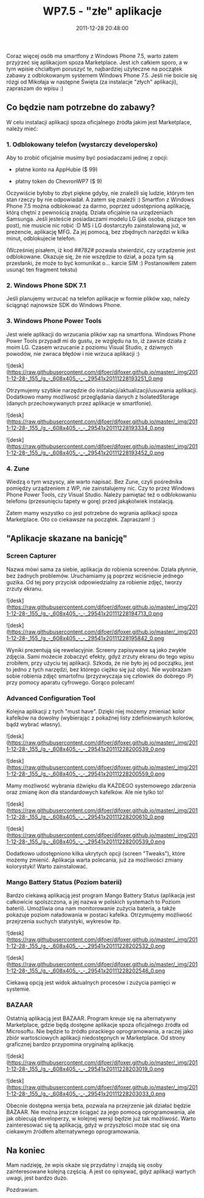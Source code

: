 ﻿---
layout:     post
title:      WP7.5 - &quot;złe&quot; aplikacje
date:       2011-12-28 20:48:00
summary:    Coraz więcej osób ma smartfony z Windows Phone 7.5, warto zatem przyjrzeć się aplikacjom spoza Marketplace. Jest ich całkiem sporo, a w tym wpisie chciałbym poruszyć te, najbardziej użyteczne na początek zabawy z odblokowanym systemem Windows Phone 7.5. Jeśli nie boicie się rózgi od Mikołaja w nastę...
categories: sprzęt porady urządzenia mobilne
---



Coraz więcej osób ma smartfony z Windows Phone 7.5, warto zatem przyjrzeć się aplikacjom spoza Marketplace. Jest ich całkiem sporo, a w tym wpisie chciałbym poruszyć te, najbardziej użyteczne na początek zabawy z odblokowanym systemem Windows Phone 7.5. Jeśli nie boicie się rózgi od Mikołaja w następne Święta (za instalacje &quot;złych&quot; aplikacji), zapraszam do wpisu :)



## Co będzie nam potrzebne do zabawy?




W celu instalacji aplikacji spoza oficjalnego źródła jakim jest Marketplace, należy mieć:



### 1. Odblokowany telefon (wystarczy developersko)



Aby to zrobić oficjalnie musimy być posiadaczami jednej z opcji:


  * płatne konto na AppHubie ($ 99)



  * płatny token do ChevronWP7 ($ 9)


Oczywiście byłoby to zbyt piękne gdyby, nie znaleźli się ludzie, którym ten stan rzeczy by nie odpowiadał. A zatem się znaleźli :) Smartfon z Windows Phone 7.5 można odblokować za darmo, poprzez udostępnioną aplikację, którą chętni z pewnością znajdą. Działa oficjalnie na urządzeniach Samsunga. Jeśli jesteście posiadaczami modelu LG (jak osoba, piszące ten post), nie musicie nic robić :D MS i LG dostarczyło zainstalowaną już, w prezencie, aplikację MFG. Za jej pomocą, bez zbędnych narzędzi w kilka minut, odblokujecie telefon. 

(Wcześniej pisałem, iż kod  *##782#*  pozwala stwierdzić, czy urządzenie jest odblokowane. Okazuje się, że nie wszędzie to dział, a poza tym są przesłanki, że może to być komunikat o... karcie SIM :) Postanowiłem zatem usunąć ten fragment tekstu)



### 2. Windows Phone SDK 7.1

 

Jeśli planujemy wrzucać na telefon aplikacje w formie plików xap, należy ściągnąć najnowsze SDK do Windows Phone.



### 3. Windows Phone Power Tools 

 

Jest wiele aplikacji do wrzucania plików xap na smartfona. Windows Phone Power Tools przypadł mi do gustu, ze względu na to, iż zawsze działa z moim LG. Czasem wrzucanie z poziomu Visual Studio, z dziwnych powodów, nie zwraca błędów i nie wrzuca aplikacji :)



![desk](https://raw.githubusercontent.com/djfoer/djfoxer.github.io/master/_img/2011-12-28-_155_/g_-_608x405_-_-_29541x20111228193251_0.png



Otrzymujemy szybkie narzędzie do instalacji/aktualizacji/usuwania aplikacji. Dodatkowo mamy możliwość przeglądania danych z IsolatedStorage (danych przechowywanych przez aplikacje w smartfonie).



![desk](https://raw.githubusercontent.com/djfoer/djfoxer.github.io/master/_img/2011-12-28-_155_/g_-_608x405_-_-_29541x20111228193334_0.png




![desk](https://raw.githubusercontent.com/djfoer/djfoxer.github.io/master/_img/2011-12-28-_155_/g_-_608x405_-_-_29541x20111228193452_0.png





### 4. Zune

 

Wiedzą o tym wszyscy, ale warto napisać. Bez Zune, czyli pośrednika pomiędzy urządzeniem z WP, nie zainstalujemy nic. Czy to przez Windows Phone Power Tools, czy Visual Studio. Należy pamiętać też o odblokowaniu telefonu (przesunięciu tapety w gorę) przed jakąkolwiek instalacją.

Zatem mamy wszystko co jest potrzebne do wgrania aplikacji spoza Marketplace. Oto co ciekawsze na początek. Zapraszam! :)



## &quot;Aplikacje skazane na banicję&quot;





### Screen Capturer



Nazwa mówi sama za siebie, aplikacja do robienia screenów. Działa płynnie, bez żadnych problemów. Uruchamiamy ją poprzez wciśniecie jednego guzika. Od tej pory przycisk odpowiedzialny za robienie zdjęć, tworzy zrzuty ekranu. 



![desk](https://raw.githubusercontent.com/djfoer/djfoxer.github.io/master/_img/2011-12-28-_155_/g_-_608x405_-_-_29541x20111228194713_0.png




![desk](https://raw.githubusercontent.com/djfoer/djfoxer.github.io/master/_img/2011-12-28-_155_/g_-_608x405_-_-_29541x20111228195842_0.png



Wyniki prezentują się rewelacyjnie. Screeny zapisywane są jako zwykłe zdjęcia. Sami możecie zobaczyć efekty, gdyż zrzuty ekranu do tego wpisu zrobiłem, przy użyciu tej aplikacji.
Szkoda, że nie było jej od początku, jest to jedno z tych narzędzi, bez którego ciężko się już obyć. Nie wyobrażam sobie robienia zdjęć smartofnu (przyzwyczaja się człowiek do dobrego :P) przy pomocy aparatu cyfrowego. Gorąco polecam!



### Advanced Configuration Tool

 

Kolejna aplikacji z tych &quot;must have&quot;. Dzięki niej możemy zmieniać kolor kafelków na dowolny (wybierając z pokaźnej listy zdefiniowanych kolorów, bądź wybrać własny). 




![desk](https://raw.githubusercontent.com/djfoer/djfoxer.github.io/master/_img/2011-12-28-_155_/g_-_608x405_-_-_29541x20111228200539_0.png




![desk](https://raw.githubusercontent.com/djfoer/djfoxer.github.io/master/_img/2011-12-28-_155_/g_-_608x405_-_-_29541x20111228200559_0.png



Mamy możliwość wybrania dźwięku dla KAŻDEGO systemowego zdarzenia oraz zmianę ikon dla standardowych kafelków. Ale nie tylko to!



![desk](https://raw.githubusercontent.com/djfoer/djfoxer.github.io/master/_img/2011-12-28-_155_/g_-_608x405_-_-_29541x20111228200610_0.png




![desk](https://raw.githubusercontent.com/djfoer/djfoxer.github.io/master/_img/2011-12-28-_155_/g_-_608x405_-_-_29541x20111228200539_0.png



Dodatkowo udostępniono kilka ukrytych opcji (screen &quot;Tweaks&quot;), które możemy zmienić.
Aplikacja warta polecania, już za możliwości zmiany kolorystyki! Warto zainstalować.



### Mango Battery Status (Poziom baterii)



Bardzo ciekawą aplikacją jest program Mango Battery Status (aplikacja jest całkowicie spolszczona, a jej nazwa w polskich systemach to Poziom baterii). Umożliwia ona nam monitorowanie zużycia bateria, a także pokazuje poziom naładowania w postaci kafelka. Otrzymujemy możliwość przejrzenia suchych statystyki, wykresów itp.




![desk](https://raw.githubusercontent.com/djfoer/djfoxer.github.io/master/_img/2011-12-28-_155_/g_-_608x405_-_-_29541x20111228202532_0.png




![desk](https://raw.githubusercontent.com/djfoer/djfoxer.github.io/master/_img/2011-12-28-_155_/g_-_608x405_-_-_29541x20111228202546_0.png



Ciekawą opcją jest widok aktualnych procesów i zużycia pamięci w systemie. 



### BAZAAR



Ostatnią aplikacją jest BAZAAR. Program kreuje się na alternatywny Marketplace, gdzie będą dostępne aplikacje spoza oficjalnego źródła od Microsoftu. Nie będzie to źródło pirackiego oprogramowania, a raczej jako zbiór wartościowych aplikacji niedostępnych w Marketplace. Od strony graficznej bardzo przypomina oryginalną aplikację.



![desk](https://raw.githubusercontent.com/djfoer/djfoxer.github.io/master/_img/2011-12-28-_155_/g_-_608x405_-_-_29541x20111228203019_0.png




![desk](https://raw.githubusercontent.com/djfoer/djfoxer.github.io/master/_img/2011-12-28-_155_/g_-_608x405_-_-_29541x20111228203033_0.png



Obecnie dostępna wersja beta, pozwala na przejrzenie jak działać będzie BAZAAR. Nie można jeszcze ściągać za jego pomocą oprogramowania, ale jak obiecują developerzy, w kolejnej wersji będzie już tak możliwość. Warto zainteresować się  tą aplikacją, gdyż w przyszłości może stać się ona ciekawym źródłem alternatywnego oprogramowania.




## Na koniec



Mam nadzieję, że wpis okaże się przydatny i znajdą się osoby zainteresowane kolejną częścią. A jest co opisywać, gdyż aplikacji wartych uwagi, jest bardzo dużo.

Pozdrawiam.